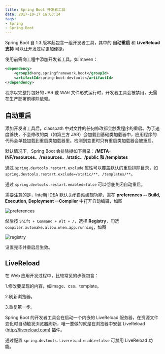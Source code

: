 ```yaml
---
title: Spring Boot 开发者工具
date: 2017-10-17 16:03:14
tags:
- Spring
- Spring-Boot
---
```

Spring Boot 自 1.3 版本起包含一组开发者工具，其中的 **自动重启** 和 **LiveReload 支持** 可以让开发过程更加便捷。

使用前需向工程中添加开发者工具，如 maven：

```xml
<dependency>
 	<groupId>org.springframework.boot</groupId>
	<artifactId>spring-boot-devtools</artifactId>
</dependency>
```

  程序以完整打包好的 JAR 或 WAR 文件形式运行时，开发者工具会被禁用，无需在生产部署前移除依赖。



<!--more-->



## 自动重启

添加开发者工具后，classpath 中对文件的任何修改都会触发程序的重启。为了速度够快，不会修改的类（如第三方 JAR）会加载到基础类加载器中，应用程序的代码会单独加载到重启类加载器里。检测到变更时只有重启类加载器会被重启。

默认情况下，Spring Boot 会排除掉如下目录：**/META-INF/resources、/resources、/static、/public 和 /templates**

通过 `spring.devtools.restart.exclude` 属性可以覆盖默认的重启排除目录，如 `spring.devtools.restart.exclude=/static/**, /templates/**`。

通过 `spring.devtools.restart.enabled=false` 可以彻底关闭自动重启。

需要注意的是，Intellij IDEA 默认关闭自动编辑功能，需在 **preferences -- Build, Execution, Deployment --Compiler** 中打开自动编辑，如图

![preferences](http://ofu79o924.bkt.clouddn.com/201710171.png)



然后按 `Shift + Command + Alt + /`，选择 **Registry**，勾选 `compiler.automake.allow.when.app.running`，如图

![registry](http://ofu79o924.bkt.clouddn.com/201710172.png)

设置完毕并重启后生效。





## LiveReload

在 Web 应用开发过程中，比较常见的步骤包含：

1.修改要呈现的内容，如image、css、template。

2.刷新浏览器。

3.重复第一步。

Spring Boot 的开发者工具会在启动一个内嵌的 LiveReload 服务器，在资源文件变化时自动触发浏览器刷新，唯一要做的就是在浏览器中安装 LiveReload (http://livereload.com) 插件。

通过配置 `spring.devtools.livereload.enable=false` 可禁用 LiveReload 功能。
